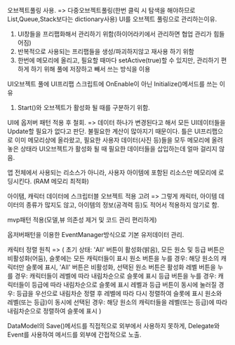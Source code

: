 오브젝트풀링 사용. => 다중오브젝트풀링(한번 클릭 시 탐색을 해야하므로 List,Queue,Stack보다는 dictionary사용)
UI를 오브젝트 풀링으로 관리하는이유.
1. UI창들을 프리팹화해서 관리하기 위함(하이어라키에서 관리하면 협업 관리가 힘들어짐)
2. 반복적으로 사용되는 프리팹들을 생성/파괴하지않고 재사용 하기 위함
3. 한번에 메모리에 올리고, 필요할 때마다 setActive(true)할 수 있지만, 관리하기 편하게 하기 위해 풀에 저장하고 빼서 쓰는 방식을 이용

UI오브젝트 풀에 UI프리팹 스크립트에 OnEnable이 아닌 Initialize()메서드를 쓰는 이유
1. Start()와 오브젝트가 활성화 될 때를 구분하기 위함. 


UI에 옵저버 패턴 적용 후 철회.
=> 데이터 하나가 변경된다고 해서 모든 UI데이터들을 Update할 필요가 없다고 판단. 불필요한 계산이 많아지기 때문이다. 틀은
   UI프리팹으로 이미 메모리상에 올라왔고, 필요한 사용자 데이터(사진 등)들을 모두 메모리에 올려놓은 상태라 UI오브젝트가 활성화 될 때 필요한 데이터들을 삽입하는데 얼마 걸리지 않음.


앱 전체에서 사용되는 리소스가 아니라, 사용자 아이템에 포함된 리소스만 메모리에 로딩시킨다. (RAM 메모리 최적화)

아이탬, 캐릭터 데이터에 스크립터블 오브젝트 적용 고려 => 그렇게 캐릭터, 아이템 데이터의 종류가 많지도 않고, 아이템의 정보(공격력 등)도 적어서 적용하지 않기로 함.

mvp패턴 적용(모델,뷰 의존성 제거 및 코드 관리 편리하게)

옵저버패턴을 이용한 EventManager방식으로 기본 유저데이터 관리.


캐릭터 정렬 원칙 =>
(
   초기 상태: 'All' 버튼이 활성화(밝음), 모든 원소 및 등급 버튼은 비활성화(어둠), 슬롯에는 모든 캐릭터들이 표시
   원소 버튼을 누를 경우: 해당 원소의 캐릭터만 슬롯에 표시, 'All' 버튼은 비활성화, 선택된 원소 버튼은 활성화
   레벨 버튼을 누를 경우: 캐릭터들이 레벨에 따라 내림차순으로 슬롯에 표시
   등급 버튼을 누를 경우: 캐릭터들이 등급에 따라 내림차순으로 슬롯에 표시
   레벨과 등급 버튼이 동시에 눌러질 경우: 등급을 우선으로 내림차순 정렬 후 레벨에 따라 다시 정렬하여 슬롯에 표시
   원소와 레벨(또는 등급)이 동시에 선택된 경우: 해당 원소의 캐릭터들을 레벨(또는 등급)에 따라 내림차순으로 정렬하여 슬롯에 표시
)

DataModel의 Save()메서드를 직접적으로 외부에서 사용하지 못하게, Delegate와 Event를 사용하여 메서드를 외부에 간접적으로 노출.


